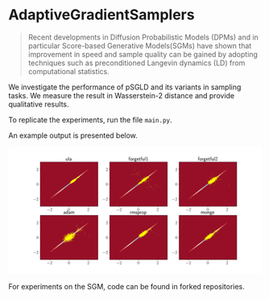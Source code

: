 # AdaptiveGradientSamplers  

> Recent developments in Diffusion Probabilistic Models (DPMs) and in particular Score-based Generative Models(SGMs) have shown that improvement in speed and sample quality can be gained by adopting techniques such as preconditioned Langevin dynamics (LD) from computational statistics.  

We investigate the performance of pSGLD and its variants in sampling tasks. We measure the result in Wasserstein-2 distance and provide qualitative results. 

To replicate the experiments, run the file `main.py`.  

An example output is presented below.

![Correlated Gaussian](assets/correlated_comparison.png)

For experiments on the SGM, code can be found in forked repositories. 
